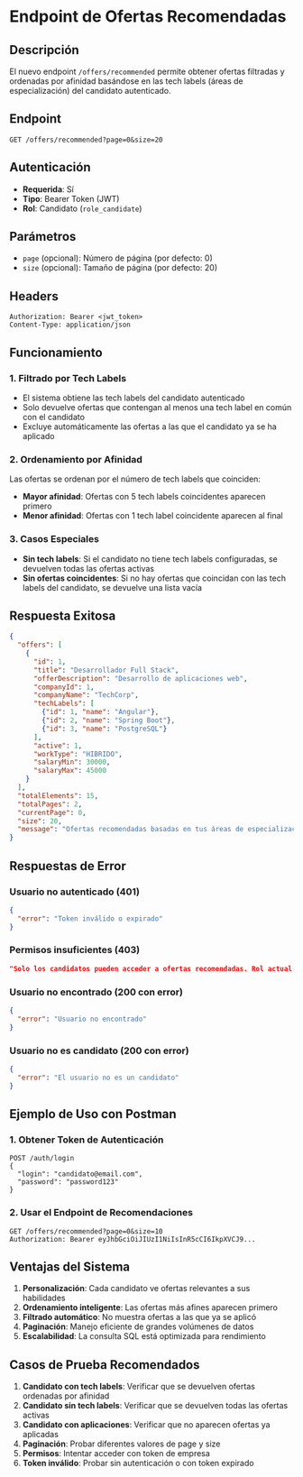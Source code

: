# Endpoint de Ofertas Recomendadas

## Descripción
El nuevo endpoint `/offers/recommended` permite obtener ofertas filtradas y ordenadas por afinidad basándose en las tech labels (áreas de especialización) del candidato autenticado.

## Endpoint
```
GET /offers/recommended?page=0&size=20
```

## Autenticación
- **Requerida**: Sí
- **Tipo**: Bearer Token (JWT)
- **Rol**: Candidato (`role_candidate`)

## Parámetros
- `page` (opcional): Número de página (por defecto: 0)
- `size` (opcional): Tamaño de página (por defecto: 20)

## Headers
```
Authorization: Bearer <jwt_token>
Content-Type: application/json
```

## Funcionamiento

### 1. Filtrado por Tech Labels
- El sistema obtiene las tech labels del candidato autenticado
- Solo devuelve ofertas que contengan al menos una tech label en común con el candidato
- Excluye automáticamente las ofertas a las que el candidato ya se ha aplicado

### 2. Ordenamiento por Afinidad
Las ofertas se ordenan por el número de tech labels que coinciden:
- **Mayor afinidad**: Ofertas con 5 tech labels coincidentes aparecen primero
- **Menor afinidad**: Ofertas con 1 tech label coincidente aparecen al final

### 3. Casos Especiales
- **Sin tech labels**: Si el candidato no tiene tech labels configuradas, se devuelven todas las ofertas activas
- **Sin ofertas coincidentes**: Si no hay ofertas que coincidan con las tech labels del candidato, se devuelve una lista vacía

## Respuesta Exitosa

```json
{
  "offers": [
    {
      "id": 1,
      "title": "Desarrollador Full Stack",
      "offerDescription": "Desarrollo de aplicaciones web",
      "companyId": 1,
      "companyName": "TechCorp",
      "techLabels": [
        {"id": 1, "name": "Angular"},
        {"id": 2, "name": "Spring Boot"},
        {"id": 3, "name": "PostgreSQL"}
      ],
      "active": 1,
      "workType": "HIBRIDO",
      "salaryMin": 30000,
      "salaryMax": 45000
    }
  ],
  "totalElements": 15,
  "totalPages": 2,
  "currentPage": 0,
  "size": 20,
  "message": "Ofertas recomendadas basadas en tus áreas de especialización"
}
```

## Respuestas de Error

### Usuario no autenticado (401)
```json
{
  "error": "Token inválido o expirado"
}
```

### Permisos insuficientes (403)
```json
"Solo los candidatos pueden acceder a ofertas recomendadas. Rol actual: role_company"
```

### Usuario no encontrado (200 con error)
```json
{
  "error": "Usuario no encontrado"
}
```

### Usuario no es candidato (200 con error)
```json
{
  "error": "El usuario no es un candidato"
}
```

## Ejemplo de Uso con Postman

### 1. Obtener Token de Autenticación
```
POST /auth/login
{
  "login": "candidato@email.com",
  "password": "password123"
}
```

### 2. Usar el Endpoint de Recomendaciones
```
GET /offers/recommended?page=0&size=10
Authorization: Bearer eyJhbGciOiJIUzI1NiIsInR5cCI6IkpXVCJ9...
```

## Ventajas del Sistema

1. **Personalización**: Cada candidato ve ofertas relevantes a sus habilidades
2. **Ordenamiento inteligente**: Las ofertas más afines aparecen primero
3. **Filtrado automático**: No muestra ofertas a las que ya se aplicó
4. **Paginación**: Manejo eficiente de grandes volúmenes de datos
5. **Escalabilidad**: La consulta SQL está optimizada para rendimiento

## Casos de Prueba Recomendados

1. **Candidato con tech labels**: Verificar que se devuelven ofertas ordenadas por afinidad
2. **Candidato sin tech labels**: Verificar que se devuelven todas las ofertas activas
3. **Candidato con aplicaciones**: Verificar que no aparecen ofertas ya aplicadas
4. **Paginación**: Probar diferentes valores de page y size
5. **Permisos**: Intentar acceder con token de empresa
6. **Token inválido**: Probar sin autenticación o con token expirado
